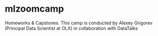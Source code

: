 # mlzoomcamp
Homeworks &amp; Capstones. This camp is conducted by Alexey Grigorev (Principal Data Scientist at OLX) in collaboration with DataTalks
